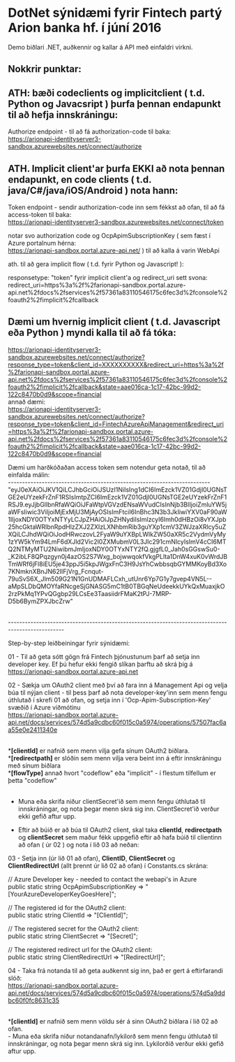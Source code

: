 # DotNet sýnidæmi fyrir Fintech partý Arion banka hf. í júní 2016 
Demo biðlari .NET, auðkennir og kallar á API með einfaldri virkni.

Nokkrir punktar:
----------------
ATH: bæði codeclients og implicitclient ( t.d. Python og Javacsript ) þurfa þennan endapunkt til að hefja innskráningu:<br>
----------------------------------------------------------------------------------------------
Authorize endpoint - til að fá authorization-code til baka:<br>
https://arionapi-identityserver3-sandbox.azurewebsites.net/connect/authorize

ATH. Implicit client'ar þurfa EKKI að nota þennan endapunkt, en code clients ( t.d. java/C#/java/iOS/Android ) nota hann:<br>
------------------------------------------------------------------------------------------------------------------------------
Token endpoint - sendir authorization-code inn sem fékkst að ofan, til að fá access-token til baka:<br>
https://arionapi-identityserver3-sandbox.azurewebsites.net/connect/token

notar svo authorization code og OcpApimSubscriptionKey ( sem fæst í Azure portalnum hérna:<br> https://arionapi-sandbox.portal.azure-api.net/ ) til að kalla á varin WebApi
<br>

ath. til að gera implicit flow ( t.d. fyrir Python og Javascript! ):
<br>

responsetype: "token" fyrir implicit client'a og redirect_uri sett svona:
redirect_uri=https%3a%2f%2farionapi-sandbox.portal.azure-api.net%2fdocs%2fservices%2f57361a83110546175c6fec3d%2fconsole%2foauth2%2fimplicit%2fcallback
<br>

Dæmi um hvernig implicit client ( t.d. Javascript eða Python ) myndi kalla til að fá tóka:
----------------------------------------------------------------------------
https://arionapi-identityserver3-sandbox.azurewebsites.net/connect/authorize?response_type=token&client_id=XXXXXXXXXX&redirect_uri=https%3a%2f%2farionapi-sandbox.portal.azure-api.net%2fdocs%2fservices%2f57361a83110546175c6fec3d%2fconsole%2foauth2%2fimplicit%2fcallback&state=aae016ca-1c17-42bc-99d2-122c8470b0d9&scope=financial
<br>
annað dæmi:
<br>
https://arionapi-identityserver3-sandbox.azurewebsites.net/connect/authorize?response_type=token&client_id=FintechAzureApiManagement&redirect_uri=https%3a%2f%2farionapi-sandbox.portal.azure-api.net%2fdocs%2fservices%2f57361a83110546175c6fec3d%2fconsole%2foauth2%2fimplicit%2fcallback&state=aae016ca-1c17-42bc-99d2-122c8470b0d9&scope=financial
<br>

Dæmi um harðkóðaðan access token sem notendur geta notað, til að einfalda málin:<br>
------------------------------------------------------------------------<br>
"eyJ0eXAiOiJKV1QiLCJhbGciOiJSUzI1NiIsIng1dCI6ImEzck1VZ01Gdjl0UGNsTGE2eUYzekFrZnF1RSIsImtpZCI6ImEzck1VZ01Gdjl0UGNsTGE2eUYzekFrZnF1RSJ9.eyJjbGllbnRfaWQiOiJFaWtpVGVzdENsaWVudCIsInNjb3BlIjoiZmluYW5jaWFsIiwic3ViIjoiMjExMjU3MjAyOSIsImFtciI6InBhc3N3b3JkIiwiYXV0aF90aW1lIjoxNDY0OTYxNTYyLCJpZHAiOiJpZHNydiIsImlzcyI6Imh0dHBzOi8vYXJpb25hcGktaWRlbnRpdHlzZXJ2ZXIzLXNhbmRib3guYXp1cmV3ZWJzaXRlcy5uZXQiLCJhdWQiOiJodHRwczovL2FyaW9uYXBpLWlkZW50aXR5c2VydmVyMy1zYW5kYm94LmF6dXJld2Vic2l0ZXMubmV0L3Jlc291cmNlcyIsImV4cCI6MTQ2NTMyMTU2NiwibmJmIjoxNDY0OTYxNTY2fQ.gjgfL0_Jah0sGGswSu0-_K2ibLF8QPqzgyn0j4azOS2S7Wxg_bojwwqokfVkgPLlta1DnW4xuK0vWrdJBTmWRf6jFl8iEU5je43ppJ5i5kpJWgxFnC3H9JsYhCwbbsqbGYMMKoyBd3Xo7KNmknXBnJN62IlFjVrg_Fcnqut-79uSvS6X_Jlm509G21N1GnUDMAFLCxh_utUnr6Yp7G1y7gvep4VN5L--aMpSLDbQMOYfaRNcgeSjGNASG5mC1tB0TBGqNeUdeekkUYkQxMuaxjkO2rzPkMq1YPvQGgbp29LCsEe3TaasiidrFMaK2tPJ-7MRP-D5b6BymZPXJbcZrw"       

<br>--------------------------------------------------------------------------------------------------<br>
 
Step-by-step leiðbeiningar fyrir  sýnidæmi:<br>

01 - Til að geta sótt gögn frá Fintech þjónustunum þarf að setja inn developer key. Ef þú hefur ekki fengið slíkan þarftu að skrá þig á https://arionapi-sandbox.portal.azure-api.net<br>

02 - Sækja um OAuth2 client með því að fara inn á Management Api og velja búa til nýjan client - til þess þarf að nota developer-key'inn sem menn fengu úthlutað í skrefi 01 að ofan, og setja inn í 'Ocp-Apim-Subscription-Key' svæðið í Azure viðmótinu<br>
https://arionapi-sandbox.portal.azure-api.net/docs/services/574d5a9cdbc60f015c0a5974/operations/57507fac6aa55e0e2411340e

<br>
*<b>[clientId]</b> er nafnið sem menn vilja gefa sínum OAuth2 biðlara.<br> 
*<b>[redirectpath]</b> er slóðin sem menn vilja vera beint inn á eftir innskráningu með sínum biðlara<br>
*<b>[flowType]</b> annað hvort "codeflow" eða "implicit" - í flestum tilfellum er þetta "codeflow"<br><br>

- Muna eða skrifa niður clientSecret'ið sem menn fengu úthlutað til innskráningar, og nota þegar menn skrá sig inn. ClientSecret'ið verður ekki gefið aftur upp.<br>

- Eftir að búið er að búa til OAuth2 client, skal taka <b>clientId</b>, <b>redirectpath</b> og <b>clientSecret</b> sem maður fékk uppgefið eftir að hafa búið til clientinn að ofan ( úr 02 ) og nota í lið 03 að neðan:

03 - Setja inn <b><developerKey></b> (úr lið 01 að ofan), <b>ClientID</b>, <b>ClientSecret</b> og <b>ClientRedirectUrl</b> (allt þrennt úr lið 02 að ofan) í Constants.cs skrána:<br>

// Azure Developer key - needed to contact the webapi's in Azure<br>
public static string OcpApimSubscriptionKey => "[YourAzureDeveloperKeyGoesHere]";<br>

// The registered id for the OAuth2 client:<br>
public static string ClientId => "[ClientId]";<br>

// The registered secret for the OAuth2 client:<br>
public static string ClientSecret => "[Secret]";<br>
        
// The registered redirect url for the OAuth2 client:<br>
public static string ClientRedirectUrl => "[RedirectUrl]";<br>

04 - Taka frá notanda til að geta auðkennt sig inn, það er gert á eftirfarandi slóð:<br>
https://arionapi-sandbox.portal.azure-api.net/docs/services/574d5a9cdbc60f015c0a5974/operations/574d5a9ddbc60f0fc8631c35

<br>
*<b>[clientId]</b> er nafnið sem menn völdu sér á sinn OAuth2 biðlara í lið 02 að ofan.<br>
- Muna eða skrifa niður notandanafn/lykilorð sem menn fengu úthlutað til innskráningar, og nota þegar menn skrá sig inn. Lykilorðið verður ekki gefið aftur upp.
